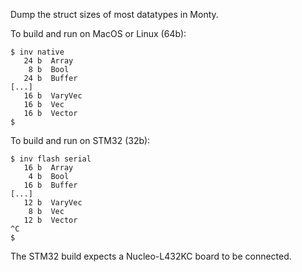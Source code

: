 Dump the struct sizes of most datatypes in Monty.

To build and run on MacOS or Linux (64b):

```text
$ inv native
   24 b  Array
    8 b  Bool
   24 b  Buffer
[...]
   16 b  VaryVec
   16 b  Vec
   16 b  Vector
$
```

To build and run on STM32 (32b):

```text
$ inv flash serial
   16 b  Array
    4 b  Bool
   16 b  Buffer
[...]
   12 b  VaryVec
    8 b  Vec
   12 b  Vector
^C
$
```

The STM32 build expects a Nucleo-L432KC board to be connected.
